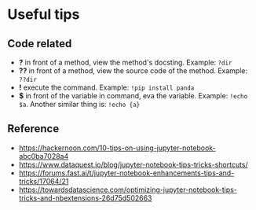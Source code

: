 # Useful tips
## Code related
- **?** in front of a method, view the method's docsting. Example: `?dir`
- **??** in front of a method, view the source code of the method. Example: `??dir`
- **!** execute the command. Example: `!pip install panda`
- **$** in front of the variable in command, eva the variable. Example: `!echo $a`. Another similar thing is: `!echo {a}`

## Reference
- https://hackernoon.com/10-tips-on-using-jupyter-notebook-abc0ba7028a4
- https://www.dataquest.io/blog/jupyter-notebook-tips-tricks-shortcuts/
- https://forums.fast.ai/t/jupyter-notebook-enhancements-tips-and-tricks/17064/21
- https://towardsdatascience.com/optimizing-jupyter-notebook-tips-tricks-and-nbextensions-26d75d502663

